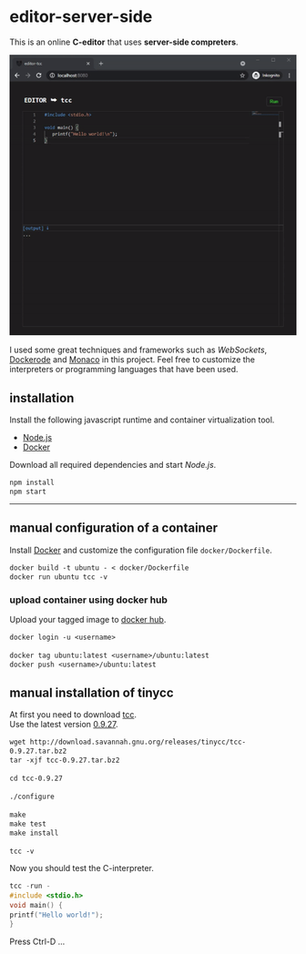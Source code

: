 # editor-server-side
  
This is an online **C-editor** that uses **server-side compreters**.  
  
![editor-server-side](preview.gif "editor-server-side")

I used some great techniques and frameworks such as *WebSockets*, [Dockerode](https://www.npmjs.com/package/dockerode) 
and [Monaco](https://microsoft.github.io/monaco-editor/) in this project. Feel free to customize the interpreters or 
programming languages that have been used.

## installation

Install the following javascript runtime and container virtualization tool.
- [Node.js](https://nodejs.org/en/download/)
- [Docker](https://www.docker.com/products/docker-desktop)
  
Download all required dependencies and start *Node.js*.
  
```
npm install
npm start
```
  
---
  
## manual configuration of a container

Install [Docker](https://docs.docker.com/get-docker) and customize the configuration file `docker/Dockerfile`.

```
docker build -t ubuntu - < docker/Dockerfile
docker run ubuntu tcc -v
```

### upload container using docker hub

Upload your tagged image to [docker hub](https://hub.docker.com/).

```
docker login -u <username>

docker tag ubuntu:latest <username>/ubuntu:latest
docker push <username>/ubuntu:latest
```

## manual installation of tinycc

At first you need to download [tcc](https://bellard.org/tcc/).  
Use the latest version [0.9.27](http://download.savannah.gnu.org/releases/tinycc/tcc-0.9.27.tar.bz2).

```
wget http://download.savannah.gnu.org/releases/tinycc/tcc-0.9.27.tar.bz2
tar -xjf tcc-0.9.27.tar.bz2

cd tcc-0.9.27

./configure

make 
make test
make install

tcc -v
```

Now you should test the C-interpreter.

```c
tcc -run -
#include <stdio.h>
void main() {
printf("Hello world!");
}
```

Press Ctrl-D ...